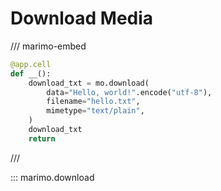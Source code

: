 # Download Media

/// marimo-embed

```python
@app.cell
def __():
    download_txt = mo.download(
        data="Hello, world!".encode("utf-8"),
        filename="hello.txt",
        mimetype="text/plain",
    )
    download_txt
    return
```

///

::: marimo.download
